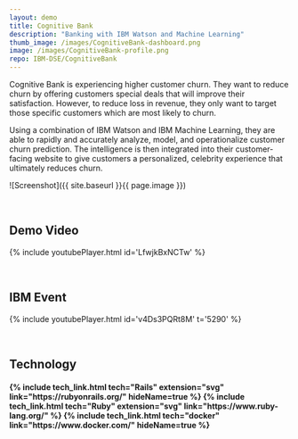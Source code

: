 ```yaml
---
layout: demo
title: Cognitive Bank
description: "Banking with IBM Watson and Machine Learning"
thumb_image: /images/CognitiveBank-dashboard.png
image: /images/CognitiveBank-profile.png
repo: IBM-DSE/CognitiveBank
---
```


Cognitive Bank is experiencing higher customer churn. They want to reduce churn by offering customers special deals that will improve their satisfaction. However, to reduce loss in revenue, they only want to target those specific customers which are most likely to churn. 

Using a combination of IBM Watson and IBM Machine Learning, they are able to rapidly and accurately analyze, model, and operationalize customer churn prediction. The intelligence is then integrated into their customer-facing website to give customers a personalized, celebrity experience that ultimately reduces churn. 

![Screenshot]({{ site.baseurl }}{{ page.image }})

<br/>

## Demo Video

{% include youtubePlayer.html id='LfwjkBxNCTw' %}

<br/>

## IBM Event

{% include youtubePlayer.html id='v4Ds3PQRt8M' t='5290' %}

<br/>

## Technology

<h4 style="display: flex; justify-content: space-evenly; flex-wrap: wrap">
{% include tech_link.html tech="Rails" extension="svg" link="https://rubyonrails.org/" hideName=true %}
{% include tech_link.html tech="Ruby" extension="svg" link="https://www.ruby-lang.org/" %}
{% include tech_link.html tech="docker" link="https://www.docker.com/" hideName=true %}
</h4>